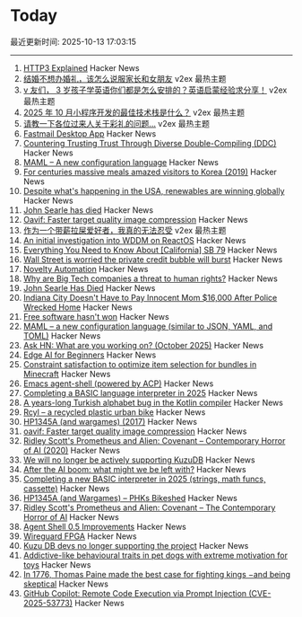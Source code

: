 # Today

最近更新时间: 2025-10-13 17:03:15

--- 
1. [HTTP3 Explained](https://http3-explained.haxx.se) Hacker News
2. [结婚不想办婚礼，该怎么说服家长和女朋友](https://www.v2ex.com/t/1164757) v2ex 最热主题
3. [v 友们， 3 岁孩子学英语你们都是怎么安排的？英语启蒙经验求分享！](https://www.v2ex.com/t/1164725) v2ex 最热主题
4. [2025 年 10 月小程序开发的最佳技术栈是什么？](https://www.v2ex.com/t/1164720) v2ex 最热主题
5. [请教一下各位过来人关于彩礼的问题...](https://www.v2ex.com/t/1164705) v2ex 最热主题
6. [Fastmail Desktop App](https://www.fastmail.com/blog/desktop-app/) Hacker News
7. [Countering Trusting Trust Through Diverse Double-Compiling (DDC)](https://dwheeler.com/trusting-trust/) Hacker News
8. [MAML – A new configuration language](https://maml.dev/) Hacker News
9. [For centuries massive meals amazed visitors to Korea (2019)](https://www.atlasobscura.com/articles/history-of-korean-food) Hacker News
10. [Despite what's happening in the USA, renewables are winning globally](https://thebulletin.org/2025/10/despite-whats-happening-in-the-usa-renewables-are-winning-globally/) Hacker News
11. [John Searle has died](https://www.nytimes.com/2025/10/12/books/john-searle-dead.html) Hacker News
12. [Oavif: Faster target quality image compression](https://giannirosato.com/blog/post/oavif/) Hacker News
13. [作为一个带薪拉屎爱好者，我真的无法忍受](https://www.v2ex.com/t/1164719) v2ex 最热主题
14. [An initial investigation into WDDM on ReactOS](https://reactos.org/blogs/investigating-wddm/) Hacker News
15. [Everything You Need to Know About [California] SB 79](https://mnolangray.substack.com/p/everything-you-need-to-know-about) Hacker News
16. [Wall Street is worried the private credit bubble will burst](https://www.thetimes.com/business-money/economics/article/wall-street-first-brands-private-credit-bubble-risk-363q2tcds) Hacker News
17. [Novelty Automation](https://www.novelty-automation.com/) Hacker News
18. [Why are Big Tech companies a threat to human rights?](https://www.amnesty.org/en/latest/news/2025/08/why-are-big-tech-companies-a-threat-to-human-rights/) Hacker News
19. [John Searle Has Died](https://www.nytimes.com/2025/10/12/books/john-searle-dead.html) Hacker News
20. [Indiana City Doesn't Have to Pay Innocent Mom $16,000 After Police Wrecked Home](https://reason.com/2025/10/10/this-indiana-city-doesnt-have-to-pay-an-innocent-mom-16000-after-police-wrecked-her-home-court-rules/) Hacker News
21. [Free software hasn't won](https://dorotac.eu/posts/fosswon/) Hacker News
22. [MAML – a new configuration language (similar to JSON, YAML, and TOML)](https://maml.dev/) Hacker News
23. [Ask HN: What are you working on? (October 2025)](https://news.ycombinator.com/item?id=45561428) Hacker News
24. [Edge AI for Beginners](https://github.com/microsoft/edgeai-for-beginners) Hacker News
25. [Constraint satisfaction to optimize item selection for bundles in Minecraft](https://www.robw.fyi/2025/10/12/using-constraint-satisfaction-to-optimize-item-selection-for-bundles-in-minecraft/) Hacker News
26. [Emacs agent-shell (powered by ACP)](https://xenodium.com/introducing-agent-shell) Hacker News
27. [Completing a BASIC language interpreter in 2025](https://nanochess.org/ecs_basic_2.html) Hacker News
28. [A years-long Turkish alphabet bug in the Kotlin compiler](https://sam-cooper.medium.com/the-country-that-broke-kotlin-84bdd0afb237) Hacker News
29. [Rcyl – a recycled plastic urban bike](https://rcyl.bike/en/the-bike/) Hacker News
30. [HP1345A (and wargames) (2017)](https://phk.freebsd.dk/hacks/Wargames/) Hacker News
31. [oavif: Faster target quality image compression](https://giannirosato.com/blog/post/oavif/) Hacker News
32. [Ridley Scott's Prometheus and Alien: Covenant – Contemporary Horror of AI (2020)](https://www.ejumpcut.org/archive/jc58.2018/AlpertAlienPrequels/index.html) Hacker News
33. [We will no longer be actively supporting KuzuDB](https://kuzudb.com) Hacker News
34. [After the AI boom: what might we be left with?](https://blog.robbowley.net/2025/10/12/after-the-ai-boom-what-might-we-be-left-with/) Hacker News
35. [Completing a new BASIC interpreter in 2025 (strings, math funcs, cassette)](https://nanochess.org/ecs_basic_2.html) Hacker News
36. [HP1345A (and Wargames) – PHKs Bikeshed](https://phk.freebsd.dk/hacks/Wargames/) Hacker News
37. [Ridley Scott's Prometheus and Alien: Covenant – The Contemporary Horror of AI](https://www.ejumpcut.org/archive/jc58.2018/AlpertAlienPrequels/index.html) Hacker News
38. [Agent Shell 0.5 Improvements](https://xenodium.com/agent-shell-0-5-improvements) Hacker News
39. [Wireguard FPGA](https://github.com/chili-chips-ba/wireguard-fpga) Hacker News
40. [Kuzu DB devs no longer supporting the project](https://kuzudb.com) Hacker News
41. [Addictive-like behavioural traits in pet dogs with extreme motivation for toys](https://www.nature.com/articles/s41598-025-18636-0) Hacker News
42. [In 1776, Thomas Paine made the best case for fighting kings −and being skeptical](https://theconversation.com/in-1776-thomas-paine-made-the-best-case-for-fighting-kings-and-for-being-skeptical-266448) Hacker News
43. [GitHub Copilot: Remote Code Execution via Prompt Injection (CVE-2025-53773)](https://embracethered.com/blog/posts/2025/github-copilot-remote-code-execution-via-prompt-injection/) Hacker News

